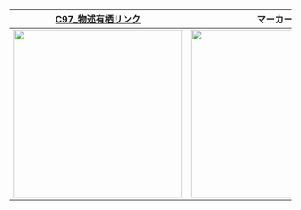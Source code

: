 ﻿|[C97_物述有栖リンク](https://taninatsumi.github.io/C97_AR_Hino/)|マーカー|
|---|---|
|<img src="https://taninatsumi.github.io/C97_AR_Hino/assets/logo_qr.png" width="300px">|<img src="https://taninatsumi.github.io/C97_AR_Hino/assets/logo_marker.png" width="300px">|
